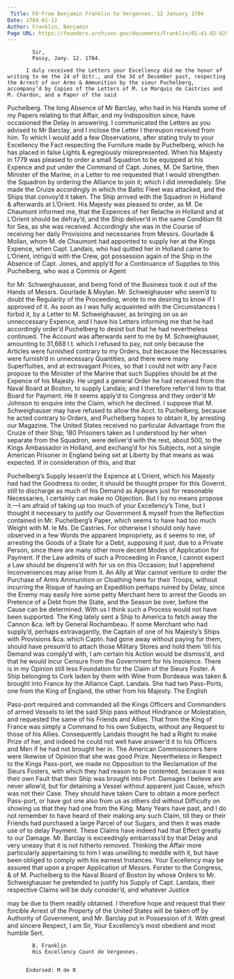 ```yaml
---
 Title: FO-From Benjamin Franklin to Vergennes, 12 January 1784
Date: 1784-01-12
Author: Franklin, Benjamin
Page URL: https://founders.archives.gov/documents/Franklin/01-41-02-0291
---
```


          
            Sir,
            Passy, Jany. 12. 1784.
          
          I duly received the Letters your Excellency did me the honor of writing to me the 24 of Octr., and the 3d of December past, respecting the Arrest of our Arms & Ammunition by the sieur Puchelberg, accompany’d by Copies of the Letters of M. Le Marquis de Castries and M. Chardon, and a Paper of the said

Puchelberg. The long Absence of Mr Barclay, who had in his Hands some of my Papers relating to that Affair, and my Indisposition since, have occasioned the Delay in answering. I communicated the Letters as you advised to Mr Barclay, and I inclose the Letter I thereupon received from him. To which I would add a few Observations, after stating truly to your Excellency the Fact respecting the Furniture made by Puchelberg, which he has placed in false Lights & egregiously misrepresented.
          When his Majesty in 1779 was pleased to order a small Squadron to be equipped at his Expence and put under the Command of Capt. Jones, M. De Sartine, then Minister of the Marine, in a Letter to me requested that I would strengthen the Squadron by ordering the Alliance to join it; which I did immediately. She made the Cruize accordingly in which the Baltic Fleet was attacked, and the Ships that convoy’d it taken. The Ship arrived with the Squadron in Holland & afterwards at L’Orient. His Majesty was pleased to order, as M. De Chaumont informed me, that the Expences of her Relache in Holland and at L’Orient should be defray’d, and the Ship deliver’d in the same Condition fit for Sea, as she was received. Accordingly she was in the Course of receiving her daily Provisions and necessaries from Messrs. Gourlade & Moilan, whom M. de Chaumont had appointed to supply her at the Kings Expence, when Capt. Landais, who had quitted her in Holland came to L’Orient, intrigu’d with the Crew, got possession again of the Ship in the Absence of Capt. Jones, and apply’d for a Continuance of Supplies to this Puchelberg, who was a Commis or Agent

for Mr. Schweighausser, and being fond of the Business took it out of the Hands of Messrs. Gourlade & Moylan. Mr. Schweighauser who seem’d to doubt the Regularity of the Proceeding, wrote to me desiring to know if I approved of it. As soon as I was fully acquainted with the Circumstances I forbid it, by a Letter to M. Schweighauser, as bringing on us an unneccessary Expence, and I have his Letters informing me that he had accordingly order’d Puchelberg to desist but that he had nevertheless continued. The Account was afterwards sent to me by M. Schweighauser, amounting to 31,668 l.t. which I refused to pay, not only because the Articles were furnished contrary to my Orders, but because the Necessaries were furnish’d in unnecessary Quantities, and there were many Superfluities, and at extravagant Prices, so that I could not with any Face propose to the Minister of the Marine that such Supplies should be at the Expence of his Majesty. He urged a general Order he had received from the Naval Board at Boston, to supply Landais; and I therefore referr’d him to that Board for Payment. He it seems apply’d to Congress and they order’d Mr Johnson to enquire into the Claim, which he declined. I suppose that M. Schweighauser may have refused to allow the Acct. to Puchelberg, because he acted contrary to Orders, and Puchelberg hopes to obtain it, by arresting our Magazine. The United States received no particular Advantage from the Cruize of their Ship; 180 Prisoners taken as I understood by her when separate from the Squadron, were deliver’d with the rest, about 500, to the Kings Ambassador in Holland, and exchang’d for his Subjects, not a single American Prisoner in England being set at Liberty by that means as was expected. If in consideration of this, and that

Puchelberg’s Supply lessen’d the Expence at L’Orient, which his Majesty had had the Goodness to order, it should be thought proper for this Governt. still to discharge as much of his Demand as Appears just for reasonable Necessaries, I certainly can make no Objection. But I by no means propose it.—I am afraid of taking up too much of your Excellency’s Time, but I thought it necessary to justify our Government & myself from the Reflection contained in Mr. Puchelberg’s Paper, which seems to have had too much Weight with M. le Ms. De Castries. For otherwise I should only have observed in a few Words the apparent Impropriety, as it seems to me, of arresting the Goods of a State for a Debt, supposing it just, due to a Private Person, since there are many other more decent Modes of Application for Payment. If the Law admits of such a Proceeding in France, I cannot expect a Law should be dispens’d with for us on this Occasion; but I apprehend Inconveniences may arise from it. An Ally at War cannot venture to order the Purchase of Arms Ammunition or Cloathing here for their Troops, without incurring the Risque of having an Expedition perhaps ruined by Delay, since the Enemy may easily hire some petty Merchant here to arrest the Goods on Pretence of a Debt from the State, and the Season be over, before the Cause can be determined. With us I think such a Process would not have been supported. The King lately sent a Ship to America to fetch away the Cannon &ca. left by General Rochambeau. If some Merchant who had supply’d, perhaps extravagantly, the Captain of one of his Majesty’s Ships with Provisions &ca. which Captn. had gone away without paying for them, should have presum’d to attach those Military Stores and hold them ’till his Demand was comply’d with, I am certain his Action would be dismiss’d, and that he would incur Censure from the Government for his Insolence.
          There is in my Opinion still less Foundation for the Claim of the Sieurs Foster. A Ship belonging to Cork laden by them with Wine from Bordeaux was taken & brought into France by the Alliance Capt. Landais. She had two Pass-Ports, one from the King of England, the other from his Majesty. The English

Pass-port required and commanded all the Kings Officers and Commanders of armed Vessels to let the said Ship pass without Hindrance or Molestation, and requested the same of his Friends and Allies. That from the King of France was simply a Command to his own Subjects, without any Request to those of his Allies. Consequently Landais thought he had a Right to make Prize of her, and indeed he could not well have answer’d it to his Officers and Men if he had not brought her in. The American Commissioners here were likewise of Opinion that she was good Prize. Nevertheless in Respect to the Kings Pass-port, we made no Opposition to the Reclamation of the Sieurs Fosters, with which they had reason to be contented, because it was their own Fault that their Ship was brought into Port. Damages I believe are never allow’d, but for detaining a Vessel without apparent just Cause, which was not their Case. They should have taken Care to obtain a more perfect Pass-port, or have got one also from us as others did without Difficulty on showing us that they had one from the King. Many Years have past, and I do not remember to have heard of their making any such Claim, till they or their Friends had purchased a large Parcel of our Sugars, and then it was made use of to delay Payment. These Claims have indeed had that Effect greatly to our Damage. Mr. Barclay is exceedingly embarrass’d by that Delay and very uneasy that it is not hitherto removed. Thinking the Affair more particularly appertaining to him I was unwilling to meddle with it, but have been obliged to comply with his earnest Instances.
          Your Excellency may be assured that upon a proper Application of Messrs. Forster to the Congress, & of M. Puchelberg to the Naval Board of Boston by whose Orders to Mr. Schweighauser he pretended to justify his Supply of Capt. Landais, their respective Claims will be duly consider’d, and whatever Justice

may be due to them readily obtained. I therefore hope and request that their forcible Arrest of the Property of the United States will be taken off by Authority of Government, and Mr. Barclay put in Possession of it.
          With great and sincere Respect, I am Sir, Your Excellency’s most obedient and most humble Sert.
          
            B. Franklin
            His Excellency Count de Vergennes.
          
         
          Endorsed: M de R
        
